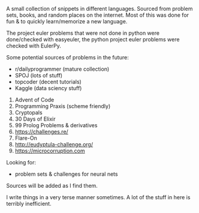 
A small collection of snippets in different languages. Sourced from problem sets, books, and random places on the internet. Most of this was done for fun & to quickly learn/memorize a new language.

The project euler problems that were not done in python were done/checked with easyeuler, the python project euler problems were checked with EulerPy.

Some potential sources of problems in the future:

* r/dailyprogrammer (mature collection)
* SPOJ (lots of stuff)
* topcoder (decent tutorials)
* Kaggle (data sciency stuff)

1. Advent of Code
2. Programming Praxis (scheme friendly)
3. Cryptopals
4. 30 Days of Elixir
5. 99 Prolog Problems & derivatives
6. https://challenges.re/
7. Flare-On
8. http://eudyptula-challenge.org/
9. https://microcorruption.com

Looking for:
* problem sets & challenges for neural nets

Sources will be added as I find them.

I write things in a very terse manner sometimes. A lot of the stuff in here is terribly inefficient.
